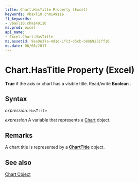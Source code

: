 ```yaml
---
title: Chart.HasTitle Property (Excel)
keywords: vbaxl10.chm149116
f1_keywords:
- vbaxl10.chm149116
ms.prod: excel
api_name:
- Excel.Chart.HasTitle
ms.assetid: 9aa0e37a-4d1d-1fc3-d5cb-b8869251ff16
ms.date: 06/08/2017
---
```



# Chart.HasTitle Property (Excel)

 **True** if the axis or chart has a visible title. Read/write **Boolean** .


## Syntax

 _expression_. `HasTitle`

 _expression_ A variable that represents a [Chart](Excel.Chart-graph-object.md) object.


## Remarks

A chart title is represented by a  **[ChartTitle](Excel.ChartTitle(object).md)** object.


## See also


[Chart Object](Excel.Chart(object).md)

